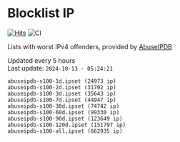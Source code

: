 # Blocklist IP

[![Hits](https://hits.seeyoufarm.com/api/count/incr/badge.svg?url=https%3A%2F%2Fgithub.com%2Fborestad%2Fblocklist-ip%2F&count_bg=%2379C83D&title_bg=%23555555&icon=&icon_color=%23E7E7E7&title=hits&edge_flat=false)](https://hits.seeyoufarm.com)  ![CI](https://img.shields.io/github/workflow/status/borestad/blocklist-ip/CI?style=flat-square)

Lists with worst IPv4 offenders, provided by [AbuseIPDB](https://www.abuseipdb.com/)

<!-- FOOTER-PLACEHOLDER -->
Updated every 5 hours<br>
Last update: `2024-10-13 - 05:24:21`
```
abuseipdb-s100-1d.ipset (24973 ip)
abuseipdb-s100-2d.ipset (31702 ip)
abuseipdb-s100-3d.ipset (35643 ip)
abuseipdb-s100-7d.ipset (44947 ip)
abuseipdb-s100-30d.ipset (74742 ip)
abuseipdb-s100-60d.ipset (99330 ip)
abuseipdb-s100-90d.ipset (123649 ip)
abuseipdb-s100-120d.ipset (151797 ip)
abuseipdb-s100-all.ipset (662935 ip)
```
